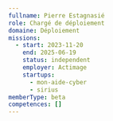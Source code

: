 ```yaml
---
fullname: Pierre Estagnasié
role: Chargé de déploiement
domaine: Déploiement
missions:
  - start: 2023-11-20
    end: 2025-06-19
    status: independent
    employer: Actimage
    startups:
      - mon-aide-cyber
      - sirius
memberType: beta
competences: []
---
```

